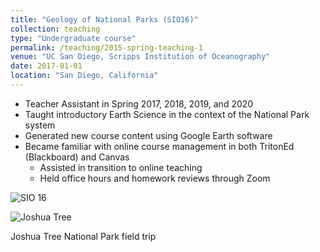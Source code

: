 ```yaml
---
title: "Geology of National Parks (SIO16)"
collection: teaching
type: "Undergraduate course"
permalink: /teaching/2015-spring-teaching-1
venue: "UC San Diego, Scripps Institution of Oceanography"
date: 2017-01-01
location: "San Diego, California"
---
```


* Teacher Assistant in Spring 2017, 2018, 2019, and 2020
* Taught introductory Earth Science in the context of the National Park system
* Generated new course content using Google Earth software
* Became familiar with online course management in both TritonEd (Blackboard) and Canvas
  * Assisted in transition to online teaching
  * Held office hours and homework reviews through Zoom
 
![SIO 16](/website/images/SIO16_trip.jpg)

![Joshua Tree](/website/images/JoshuaTree.jpg)

Joshua Tree National Park field trip

